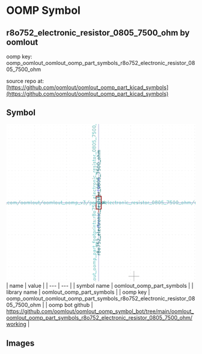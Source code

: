 # OOMP Symbol  
## r8o752_electronic_resistor_0805_7500_ohm  by oomlout  
  
oomp key: oomp_oomlout_oomlout_oomp_part_symbols_r8o752_electronic_resistor_0805_7500_ohm  
  
source repo at: [https://github.com/oomlout/oomlout_oomp_part_kicad_symbols](https://github.com/oomlout/oomlout_oomp_part_kicad_symbols)  
## Symbol  
  
[![working.png](working_600.png)](working.png)  
| name | value | 
| --- | --- | 
| symbol name | oomlout_oomp_part_symbols | 
| library name | oomlout_oomp_part_symbols | 
| oomp key | oomp_oomlout_oomlout_oomp_part_symbols_r8o752_electronic_resistor_0805_7500_ohm | 
| oomp bot github | https://github.com/oomlout/oomlout_oomp_symbol_bot/tree/main/oomlout_oomlout_oomp_part_symbols_r8o752_electronic_resistor_0805_7500_ohm/working | 
## Images  

